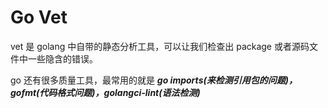 # Go Vet

vet 是 golang 中自带的静态分析工具，可以让我们检查出 package 或者源码文件中一些隐含的错误。

go 还有很多质量工具，最常用的就是 ***go imports(来检测引用包的问题)，gofmt(代码格式问题)，golangci-lint(语法检测)***